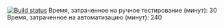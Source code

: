 [![Build status](https://ci.appveyor.com/api/projects/status/vruyffhupyyy4q5b?svg=true)](https://ci.appveyor.com/project/DimaZap1990/pattern2)
Время, затраченное на ручное тестирование (минут): 30
Время, затраченное на автоматизацию (минут): 240

